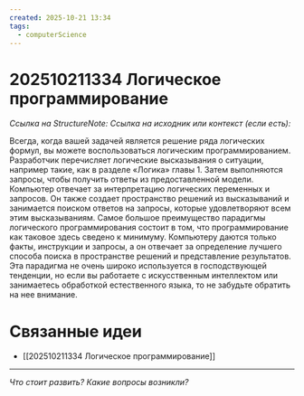 ```yaml
---
created: 2025-10-21 13:34
tags:
  - computerScience
---
```

# 202510211334 Логическое программирование

*Ссылка на StructureNote:*
*Ссылка на исходник или контекст (если есть):*

Всегда, когда вашей задачей является решение ряда логических формул, вы можете воспользоваться логическим программированием. Разработчик перечисляет логические высказывания о ситуации, например такие, как в разделе «Логика» главы 1. Затем выполняются запросы, чтобы получить ответы из предоставленной модели. Компьютер отвечает за интерпретацию логических переменных и запросов. Он также создает пространство решений из высказываний и занимается поиском ответов на запросы, которые удовлетворяют всем этим высказываниям. Самое большое преимущество парадигмы логического программирования состоит в том, что программирование как таковое здесь сведено к минимуму. Компьютеру даются только факты, инструкции и запросы, а он отвечает за определение лучшего способа поиска в пространстве решений и представление результатов. Эта парадигма не очень широко используется в господствующей тенденции, но если вы работаете с искусственным интеллектом или занимаетесь обработкой естественного языка, то не забудьте обратить на нее внимание.

# Связанные идеи

- [[202510211334 Логическое программирование]]

---

*Что стоит развить? Какие вопросы возникли?*

